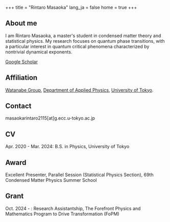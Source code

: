 +++
title = "Rintaro Masaoka"
lang_ja = false
home = true
+++

## About me
I am Rintaro Masaoka, a master's student in condensed matter theory and statistical physics.
My research focuses on quantum phase transitions, with a particular interest in quantum critical phenomena characterized by nontrivial dynamical exponents.

[Google Scholar](https://scholar.google.com/citations?user=qoSWWasAAAAJ&hl=en)

## Affiliation

[Watanabe Group](https://sites.google.com/view/watanabegroup/home?authuser=0), 
[Department of Applied Physics](https://www.ap.t.u-tokyo.ac.jp/), 
[University of Tokyo](https://www.u-tokyo.ac.jp/ja/index.html).

## Contact

masaokarintaro2115[at]g.ecc.u-tokyo.ac.jp

## CV

Apr. 2020 - Mar. 2024: B.S. in Physics, University of Tokyo

## Award

Excellent Presenter, Parallel Session (Statistical Physics Section), 69th Condensed Matter Physics Summer School

## Grant

Oct. 2024 - : Research Assistantship, The Forefront Physics and Mathematics Program to Drive Transformation (FoPM)